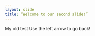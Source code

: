 ```yaml
---
layout: slide
title: “Welcome to our second slide!”
---
```

My old test
Use the left arrow to go back!
